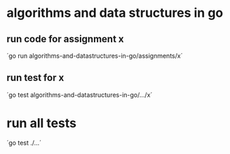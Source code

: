 # algorithms and data structures in go

## run code for assignment x
´go run algorithms-and-datastructures-in-go/assignments/x´

## run test for x
´go test algorithms-and-datastructures-in-go/.../x´

# run all tests
´go test ./...´
